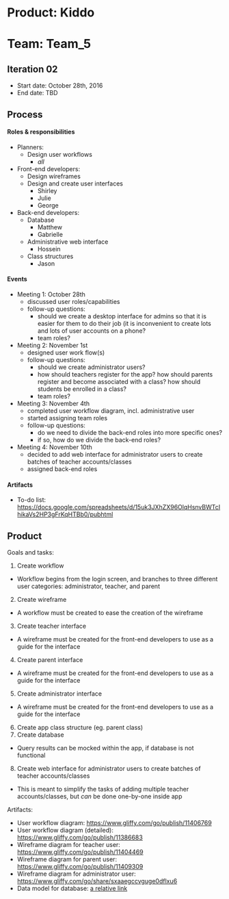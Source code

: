 # Product: Kiddo
# Team: Team_5

## Iteration 02

 * Start date: October 28th, 2016
 * End date: TBD
 
## Process

#### Roles & responsibilities

* Planners:
  * Design user workflows
    * *all*
* Front-end developers:
  * Design wireframes
  * Design and create user interfaces
    * Shirley
    * Julie
    * George
* Back-end developers:
  * Database
    * Matthew
    * Gabrielle
  * Administrative web interface
    * Hossein
  * Class structures
    * Jason


#### Events

 * Meeting 1: October 28th
   * discussed user roles/capabilities
   * follow-up questions:
     * should we create a desktop interface for admins so that it is easier for them to do their job (it is inconvenient to create lots and lots of user accounts on a phone?
     * team roles?
 * Meeting 2: November 1st
   * designed user work flow(s)
   * follow-up questions:
     * should we create administrator users?
     * how should teachers register for the app? how should parents register and become associated with a class? how should students be enrolled in a class?
     * team roles?
 * Meeting 3: November 4th
   * completed user workflow diagram, incl. administrative user
   * started assigning team roles
   * follow-up questions:
     * do we need to divide the back-end roles into more specific ones?
     * if so, how do we divide the back-end roles?
 * Meeting 4: November 10th
   * decided to add web interface for administrator users to create batches of teacher accounts/classes
   * assigned back-end roles

#### Artifacts

 * To-do list: https://docs.google.com/spreadsheets/d/15uk3JXhZX96OlqHsnvBWTcIhikaVs2HP3gFrKqHTBb0/pubhtml


## Product

Goals and tasks:
 
 1. Create workflow
   * Workflow begins from the login screen, and branches to three different user categories: administrator, teacher, and parent
 2. Create wireframe
   * A workflow must be created to ease the creation of the wireframe
 3. Create teacher interface
   * A wireframe must be created for the front-end developers to use as a guide for the interface
 4. Create parent interface
   * A wireframe must be created for the front-end developers to use as a guide for the interface
 5. Create administrator interface
   * A wireframe must be created for the front-end developers to use as a guide for the interface
 6. Create app class structure (eg. parent class)
 7. Create database
   * Query results can be mocked within the app, if database is not functional
 8. Create web interface for administrator users to create batches of teacher accounts/classes
   * This is meant to simplify the tasks of adding multiple teacher accounts/classes, but *can* be done one-by-one inside app

Artifacts:

 * User workflow diagram: https://www.gliffy.com/go/publish/11406769
 * User workflow diagram (detailed): https://www.gliffy.com/go/publish/11386683
 * Wireframe diagram for teacher user: https://www.gliffy.com/go/publish/11404469
 * Wireframe diagram for parent user: https://www.gliffy.com/go/publish/11409309
 * Wireframe diagram for administrator user: https://www.gliffy.com/go/share/sxaaegccvguge0dflxu6
 * Data model for database: [a relative link](kiddodbModel.pdf)

